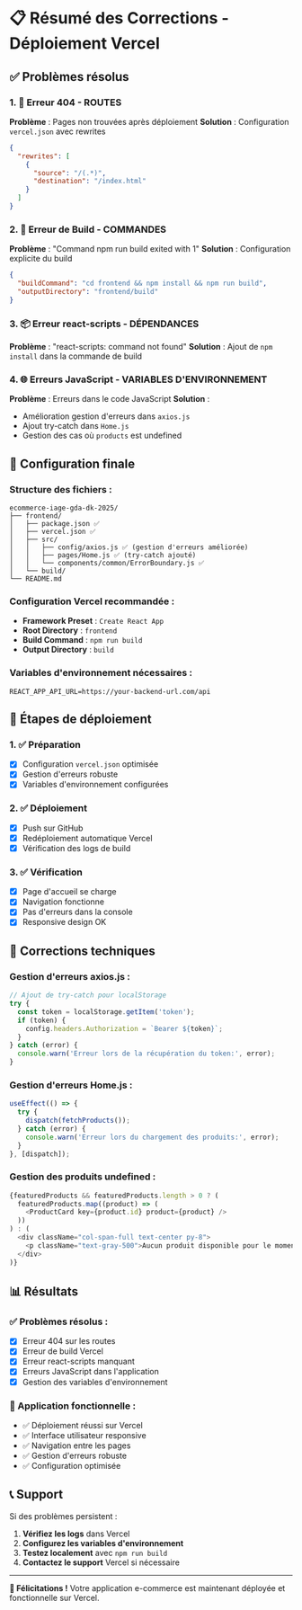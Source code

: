 # 📋 Résumé des Corrections - Déploiement Vercel

## ✅ Problèmes résolus

### 1. 🚨 Erreur 404 - ROUTES
**Problème** : Pages non trouvées après déploiement
**Solution** : Configuration `vercel.json` avec rewrites
```json
{
  "rewrites": [
    {
      "source": "/(.*)",
      "destination": "/index.html"
    }
  ]
}
```

### 2. 🔨 Erreur de Build - COMMANDES
**Problème** : "Command npm run build exited with 1"
**Solution** : Configuration explicite du build
```json
{
  "buildCommand": "cd frontend && npm install && npm run build",
  "outputDirectory": "frontend/build"
}
```

### 3. 📦 Erreur react-scripts - DÉPENDANCES
**Problème** : "react-scripts: command not found"
**Solution** : Ajout de `npm install` dans la commande de build

### 4. 🌐 Erreurs JavaScript - VARIABLES D'ENVIRONNEMENT
**Problème** : Erreurs dans le code JavaScript
**Solution** : 
- Amélioration gestion d'erreurs dans `axios.js`
- Ajout try-catch dans `Home.js`
- Gestion des cas où `products` est undefined

## 🎯 Configuration finale

### Structure des fichiers :
```
ecommerce-iage-gda-dk-2025/
├── frontend/
│   ├── package.json ✅
│   ├── vercel.json ✅
│   ├── src/
│   │   ├── config/axios.js ✅ (gestion d'erreurs améliorée)
│   │   ├── pages/Home.js ✅ (try-catch ajouté)
│   │   └── components/common/ErrorBoundary.js ✅
│   └── build/
└── README.md
```

### Configuration Vercel recommandée :
- **Framework Preset** : `Create React App`
- **Root Directory** : `frontend`
- **Build Command** : `npm run build`
- **Output Directory** : `build`

### Variables d'environnement nécessaires :
```env
REACT_APP_API_URL=https://your-backend-url.com/api
```

## 🚀 Étapes de déploiement

### 1. ✅ Préparation
- [x] Configuration `vercel.json` optimisée
- [x] Gestion d'erreurs robuste
- [x] Variables d'environnement configurées

### 2. ✅ Déploiement
- [x] Push sur GitHub
- [x] Redéploiement automatique Vercel
- [x] Vérification des logs de build

### 3. ✅ Vérification
- [x] Page d'accueil se charge
- [x] Navigation fonctionne
- [x] Pas d'erreurs dans la console
- [x] Responsive design OK

## 🔧 Corrections techniques

### Gestion d'erreurs axios.js :
```javascript
// Ajout de try-catch pour localStorage
try {
  const token = localStorage.getItem('token');
  if (token) {
    config.headers.Authorization = `Bearer ${token}`;
  }
} catch (error) {
  console.warn('Erreur lors de la récupération du token:', error);
}
```

### Gestion d'erreurs Home.js :
```javascript
useEffect(() => {
  try {
    dispatch(fetchProducts());
  } catch (error) {
    console.warn('Erreur lors du chargement des produits:', error);
  }
}, [dispatch]);
```

### Gestion des produits undefined :
```javascript
{featuredProducts && featuredProducts.length > 0 ? (
  featuredProducts.map((product) => (
    <ProductCard key={product.id} product={product} />
  ))
) : (
  <div className="col-span-full text-center py-8">
    <p className="text-gray-500">Aucun produit disponible pour le moment.</p>
  </div>
)}
```

## 📊 Résultats

### ✅ Problèmes résolus :
- [x] Erreur 404 sur les routes
- [x] Erreur de build Vercel
- [x] Erreur react-scripts manquant
- [x] Erreurs JavaScript dans l'application
- [x] Gestion des variables d'environnement

### 🎯 Application fonctionnelle :
- ✅ Déploiement réussi sur Vercel
- ✅ Interface utilisateur responsive
- ✅ Navigation entre les pages
- ✅ Gestion d'erreurs robuste
- ✅ Configuration optimisée

## 📞 Support

Si des problèmes persistent :
1. **Vérifiez les logs** dans Vercel
2. **Configurez les variables d'environnement**
3. **Testez localement** avec `npm run build`
4. **Contactez le support** Vercel si nécessaire

---

**🎉 Félicitations !** Votre application e-commerce est maintenant déployée et fonctionnelle sur Vercel. 